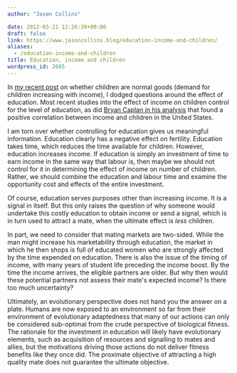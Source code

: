 ```yaml
---
author: "Jason Collins"

date: 2012-03-21 12:26:39+00:00
draft: false
link: https://www.jasoncollins.blog/education-income-and-children/
aliases:
  - /education-income-and-children
title: Education, income and children
wordpress_id: 2685
---
```


In [my recent post](https://www.jasoncollins.blog/are-children-normal-goods/) on whether children are normal goods (demand for children increasing with income), I dodged questions around the effect of education. Most recent studies into the effect of income on children control for the level of education, as did [Bryan Caplan in his analysis](http://econlog.econlib.org/archives/2011/06/kids_are_normal.html) that found a positive correlation between income and children in the United States.

I am torn over whether controlling for education gives us meaningful information. Education clearly has a negative effect on fertility. Education takes time, which reduces the time available for children. However, education increases income. If education is simply an investment of time to earn income in the same way that labour is, then maybe we should not control for it in determining the effect of income on number of children. Rather, we should combine the education and labour time and examine the opportunity cost and effects of the entire investment.

Of course, education serves purposes other than increasing income. It is a signal in itself. But this only raises the question of why someone would undertake this costly education to obtain income or send a signal, which is in turn used to attract a mate, when the ultimate effect is _less_ children.

In part, we need to consider that mating markets are two-sided. While the man might increase his marketability through education, the market in which he then shops is full of educated women who are strongly affected by the time expended on education. There is also the issue of the timing of income, with many years of student life preceding the income boost. By the time the income arrives, the eligible partners are older. But why then would these potential partners not assess their mate's expected income? Is there too much uncertainty?

Ultimately, an evolutionary perspective does not hand you the answer on a plate. Humans are now exposed to an environment so far from their environment of evolutionary adaptedness that many of our actions can only be considered sub-optimal from the crude perspective of biological fitness. The rationale for the investment in education will likely have evolutionary elements, such as acquisition of resources and signalling to mates and allies, but the motivations driving those actions do not deliver fitness benefits like they once did. The proximate objective of attracting a high quality mate does not guarantee the ultimate objective.
